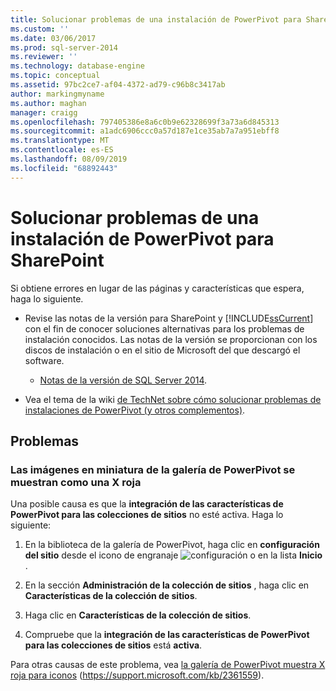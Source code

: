 ```yaml
---
title: Solucionar problemas de una instalación de PowerPivot para SharePoint | Microsoft Docs
ms.custom: ''
ms.date: 03/06/2017
ms.prod: sql-server-2014
ms.reviewer: ''
ms.technology: database-engine
ms.topic: conceptual
ms.assetid: 97bc2ce7-af04-4372-ad79-c96b8c3417ab
author: markingmyname
ms.author: maghan
manager: craigg
ms.openlocfilehash: 797405386e8a6c0b9e62328699f3a73a6d845313
ms.sourcegitcommit: a1adc6906ccc0a57d187e1ce35ab7a7a951ebff8
ms.translationtype: MT
ms.contentlocale: es-ES
ms.lasthandoff: 08/09/2019
ms.locfileid: "68892443"
---
```

# <a name="troubleshoot-a-powerpivot-for-sharepoint-installation"></a>Solucionar problemas de una instalación de PowerPivot para SharePoint
  Si obtiene errores en lugar de las páginas y características que espera, haga lo siguiente.  
  
-   Revise las notas de la versión para SharePoint y [!INCLUDE[ssCurrent](../../includes/sscurrent-md.md)] con el fin de conocer soluciones alternativas para los problemas de instalación conocidos. Las notas de la versión se proporcionan con los discos de instalación o en el sitio de Microsoft del que descargó el software.  
  
    -   [Notas de la versión de SQL Server 2014](https://technet.microsoft.com/library/dn169381\(v=sql.15\).aspx).  
  
-   Vea el tema de la wiki [de TechNet sobre cómo solucionar problemas de instalaciones de PowerPivot (y otros complementos)](https://social.technet.microsoft.com/wiki/contents/articles/13737.troubleshooting-installations-of-powerpivot-and-other-add-ins.aspx).  
  
## <a name="issues"></a>Problemas  
  
### <a name="powerpivot-gallery-thumbnail-images-show-as-a-red-x"></a>Las imágenes en miniatura de la galería de PowerPivot se muestran como una X roja  
 Una posible causa es que la **integración de las características de PowerPivot para las colecciones de sitios** no esté activa. Haga lo siguiente:  
  
1.  En la biblioteca de la galería de PowerPivot, haga clic en **configuración del sitio** desde el icono de engranaje ![configuración](https://docs.microsoft.com/analysis-services/analysis-services/media/as-sharepoint2013-settings-gear.gif "de SharePoint configuración de SharePoint") o en la lista **Inicio** .  
  
2.  En la sección **Administración de la colección de sitios** , haga clic en **Características de la colección de sitios**.  
  
3.  Haga clic en **Características de la colección de sitios**.  
  
4.  Compruebe que la **integración de las características de PowerPivot para las colecciones de sitios** está **activa**.  
  
 Para otras causas de este problema, vea [la galería de PowerPivot muestra X roja para iconos](https://support.microsoft.com/kb/2361559) (https://support.microsoft.com/kb/2361559).  
  
  

